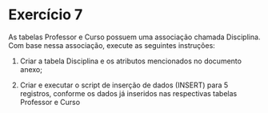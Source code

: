 # Exercício 7

As tabelas Professor e Curso possuem uma associação chamada Disciplina.
Com base nessa associação, execute as seguintes instruções:

1. Criar a tabela Disciplina e os atributos mencionados no documento anexo;

2. Criar e executar o script de inserção de dados (INSERT) para 5 registros, conforme os dados já inseridos nas respectivas tabelas Professor e Curso
